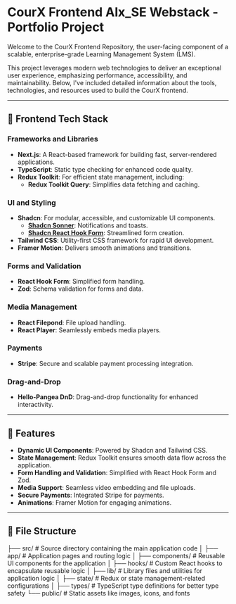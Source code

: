 # CourX Frontend Alx_SE Webstack - Portfolio Project

Welcome to the CourX Frontend Repository, the user-facing component of a scalable, enterprise-grade Learning Management System (LMS).  

This project leverages modern web technologies to deliver an exceptional user experience, emphasizing performance, accessibility, and maintainability. Below, I've included detailed information about the tools, technologies, and resources used to build the CourX frontend.

---

## 🚀 Frontend Tech Stack  

### Frameworks and Libraries  
- **Next.js**: A React-based framework for building fast, server-rendered applications.  
- **TypeScript**: Static type checking for enhanced code quality.  
- **Redux Toolkit**: For efficient state management, including:  
  - **Redux Toolkit Query**: Simplifies data fetching and caching.  

### UI and Styling  
- **Shadcn**: For modular, accessible, and customizable UI components.  
  - **[Shadcn Sonner](https://ui.shadcn.com/docs/components/sonner)**: Notifications and toasts.  
  - **[Shadcn React Hook Form](https://ui.shadcn.com/docs/components/react-hook-form)**: Streamlined form creation.  
- **Tailwind CSS**: Utility-first CSS framework for rapid UI development.  
- **Framer Motion**: Delivers smooth animations and transitions.  

### Forms and Validation  
- **React Hook Form**: Simplified form handling.  
- **Zod**: Schema validation for forms and data.  

### Media Management  
- **React Filepond**: File upload handling.  
- **React Player**: Seamlessly embeds media players.  

### Payments  
- **Stripe**: Secure and scalable payment processing integration.  

### Drag-and-Drop  
- **Hello-Pangea DnD**: Drag-and-drop functionality for enhanced interactivity.  

---

## 🌟 Features  

- **Dynamic UI Components**: Powered by Shadcn and Tailwind CSS.  
- **State Management**: Redux Toolkit ensures smooth data flow across the application.  
- **Form Handling and Validation**: Simplified with React Hook Form and Zod.  
- **Media Support**: Seamless video embedding and file uploads.  
- **Secure Payments**: Integrated Stripe for payments.  
- **Animations**: Framer Motion for engaging animations.  

---

## 📂 File Structure  

├── src/               # Source directory containing the main application code
│   ├── app/           # Application pages and routing logic
│   ├── components/    # Reusable UI components for the application
│   ├── hooks/         # Custom React hooks to encapsulate reusable logic
│   ├── lib/           # Library files and utilities for application logic
│   ├── state/         # Redux or state management-related configurations
│   ├── types/         # TypeScript type definitions for better type safety
└── public/            # Static assets like images, icons, and fonts

